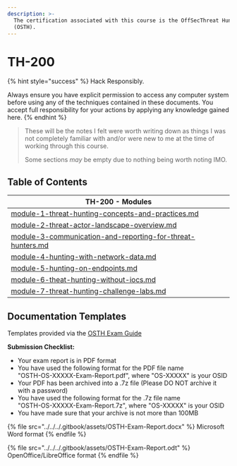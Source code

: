 ```yaml
---
description: >-
  The certification associated with this course is the OffSecThreat Hunter
  (OSTH).
---
```


# TH-200

{% hint style="success" %}
Hack Responsibly.

Always ensure you have explicit permission to access any computer system before using any of the techniques contained in these documents. You accept full responsibility for your actions by applying any knowledge gained here.
{% endhint %}

> These will be the notes I felt were worth writing down as things I was not completely familiar with and/or were new to me at the time of working through this course.
>
> Some sections _may_ be empty due to nothing being worth noting IMO.

## Table of Contents

| TH-200 - Modules                                                                                                                   |
| ---------------------------------------------------------------------------------------------------------------------------------- |
| [module-1-threat-hunting-concepts-and-practices.md](module-1-threat-hunting-concepts-and-practices.md "mention")                   |
| [module-2-threat-actor-landscape-overview.md](module-2-threat-actor-landscape-overview.md "mention")                               |
| [module-3-communication-and-reporting-for-threat-hunters.md](module-3-communication-and-reporting-for-threat-hunters.md "mention") |
| [module-4-hunting-with-network-data.md](module-4-hunting-with-network-data.md "mention")                                           |
| [module-5-hunting-on-endpoints.md](module-5-hunting-on-endpoints.md "mention")                                                     |
| [module-6-theat-hunting-without-iocs.md](module-6-theat-hunting-without-iocs.md "mention")                                         |
| [module-7-threat-hunting-challenge-labs.md](module-7-threat-hunting-challenge-labs.md "mention")                                   |

## Documentation Templates

Templates provided via the [OSTH Exam Guide](https://help.offsec.com/hc/en-us/articles/29141776768148-OSTH-Exam-Guide-Newly-Updated)

**Submission Checklist:**

* Your exam report is in PDF format
* You have used the following format for the PDF file name\
  "OSTH-OS-XXXXX-Exam-Report.pdf", where "OS-XXXXX" is your OSID
* Your PDF has been archived into a .7z file (Please DO NOT archive it with a password)
* You have used the following format for the .7z file name\
  "OSTH-OS-XXXXX-Exam-Report.7z", where "OS-XXXXX" is your OSID
* You have made sure that your archive is not more than 100MB

{% file src="../../../.gitbook/assets/OSTH-Exam-Report.docx" %}
Microsoft Word format
{% endfile %}

{% file src="../../../.gitbook/assets/OSTH-Exam-Report.odt" %}
OpenOffice/LibreOffice format
{% endfile %}
